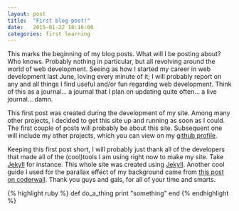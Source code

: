 ```yaml
---
layout: post
title:  "First blog post!"
date:   2015-01-22 18:16:00
categories: first learning
---
```


This marks the beginning of my blog posts. What will I be posting about? Who knows. Probably nothing in particular, but all revolving around the world of web development. Seeing as how I started my career in web development last June, loving every minute of it; I will probably report on any and all things I find useful and/or fun regarding web development. Think of this as a journal... a journal that I plan on updating quite often... a live journal... damn.

This first post was created during the development of my site. Among many other projects, I decided to get this site up and running as soon as I could. The first couple of posts will probably be about this site. Subsequent one will include my other projects, which you can view on my [github profile][github].

Keeping this first post short, I will probably just thank all of the developers that made all of the (cool)tools I am using right now to make my site. Take [Jekyll][jekyll] for instance. This whole site was created using [Jekyll][jekyll]. Another cool guide I used for the parallax effect of my background came from [this post on coderwall][coderwallpost]. Thank you guys and gals, for all of your time and smarts.

{% highlight ruby %}
def do_a_thing
  print "something"
end
{% endhighlight %}

[jekyll]:        http://jekyllrb.com
[coderwallpost]: https://coderwall.com/p/xh2unq/parallax-scroll-with-css
[github]:        https://github.com/millidavids
